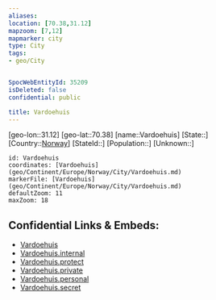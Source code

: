 ```yaml
---
aliases: 
location: [70.38,31.12]
mapzoom: [7,12] 
mapmarker: city 
type: City
tags:
- geo/City


SpocWebEntityId: 35209
isDeleted: false
confidential: public

title: Vardoehuis
---
```

[geo-lon::31.12]
[geo-lat::70.38]
[name::Vardoehuis]
[State::]
[Country::[Norway](geo/Continent/Europe/Norway.md)]
[StateId::]
[Population::]
[Unknown::]


```leaflet
id: Vardoehuis
coordinates: [Vardoehuis](geo/Continent/Europe/Norway/City/Vardoehuis.md)
markerFile: [Vardoehuis](geo/Continent/Europe/Norway/City/Vardoehuis.md)
defaultZoom: 11 
maxZoom: 18
```


## Confidential Links & Embeds: 
- [Vardoehuis](../../../../../../_public/geo/Continent/Europe/Norway/City/Vardoehuis.md) 
- [Vardoehuis.internal](../../../../../../_internal/geo/Continent/Europe/Norway/City/Vardoehuis.internal.md) 
- [Vardoehuis.protect](../../../../../../_protect/geo/Continent/Europe/Norway/City/Vardoehuis.protect.md) 
- [Vardoehuis.private](../../../../../../_private/geo/Continent/Europe/Norway/City/Vardoehuis.private.md) 
- [Vardoehuis.personal](../../../../../../_personal/geo/Continent/Europe/Norway/City/Vardoehuis.personal.md) 
- [Vardoehuis.secret](../../../../../../_secret/geo/Continent/Europe/Norway/City/Vardoehuis.secret.md) 
